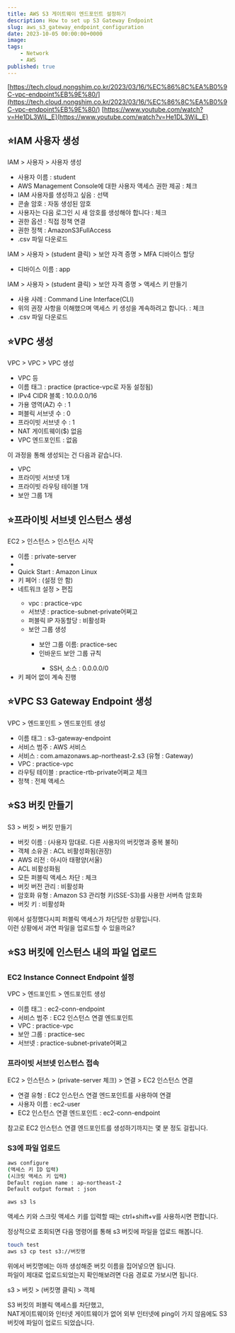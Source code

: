 ```yaml
---
title: AWS S3 게이트웨이 엔드포인트 설정하기
description: How to set up S3 Gateway Endpoint
slug: aws_s3_gateway_endpoint_configuration
date: 2023-10-05 00:00:00+0000
image: 
tags:
    - Network
    - AWS
published: true
---
```


[https://tech.cloud.nongshim.co.kr/2023/03/16/%EC%86%8C%EA%B0%9C-vpc-endpoint%EB%9E%80/](https://tech.cloud.nongshim.co.kr/2023/03/16/%EC%86%8C%EA%B0%9C-vpc-endpoint%EB%9E%80/)
[https://www.youtube.com/watch?v=He1DL3WiL_E](https://www.youtube.com/watch?v=He1DL3WiL_E)

## ⭐IAM 사용자 생성

IAM > 사용자 > 사용자 생성
- 사용자 이름 : student
- AWS Management Console에 대한 사용자 액세스 권한 제공 : 체크
- IAM 사용자를 생성하고 싶음 : 선택
- 콘솔 암호 : 자동 생성된 암호
- 사용자는 다음 로그인 시 새 암호를 생성해야 합니다 : 체크
- 권한 옵션 : 직접 정책 연결
- 권한 정책 : AmazonS3FullAccess
- .csv 파일 다운로드

IAM > 사용자 > (student 클릭) > 보안 자격 증명 > MFA 디바이스 할당
- 디바이스 이름 : app

IAM > 사용자 > (student 클릭) > 보안 자격 증명 > 액세스 키 만들기
- 사용 사례 : Command Line Interface(CLI)
- 위의 권장 사항을 이해했으며 액세스 키 생성을 계속하려고 합니다. : 체크
- .csv 파일 다운로드

## ⭐VPC 생성

VPC > VPC > VPC 생성
- VPC 등
- 이름 태그 : practice (practice-vpc로 자동 설정됨)
- IPv4 CIDR 블록 : 10.0.0.0/16
- 가용 영역(AZ) 수 : 1
- 퍼블릭 서브넷 수 : 0
- 프라이빗 서브넷 수 : 1
- NAT 게이트웨이($)  없음
- VPC 엔드포인트 : 없음

이 과정을 통해 생성되는 건 다음과 같습니다.
- VPC
- 프라이빗 서브넷 1개
- 프라이빗 라우팅 테이블 1개
- 보안 그룹 1개

## ⭐프라이빗 서브넷 인스턴스 생성

EC2 > 인스턴스 > 인스턴스 시작
<ul>
  <li>이름 : private-server<li>
  <li>Quick Start : Amazon Linux</li>
  <li>키 페어 : (설정 안 함)</li>
  <li>네트워크 설정 > 편집</li>
    <ul>
      <li>vpc : practice-vpc</li>
      <li>서브넷 : practice-subnet-private어쩌고</li>
      <li>퍼블릭 IP 자동할당 : 비활성화</li>
      <li>보안 그룹 생성</li>
        <ul>
          <li>보안 그룹 이름: practice-sec</li>
          <li>인바운드 보안 그룹 규칙</li>
            <ul>
              <li>SSH, 소스 : 0.0.0.0/0</li>
            </ul>
        </ul>
    </ul>
    <li>키 페어 없이 계속 진행</li>
</ul>

## ⭐VPC S3 Gateway Endpoint 생성

VPC > 엔드포인트 > 엔드포인트 생성
- 이름 태그 : s3-gateway-endpoint
- 서비스 범주 : AWS 서비스
- 서비스 : com.amazonaws.ap-northeast-2.s3 (유형 : Gateway)
- VPC : practice-vpc
- 라우팅 테이블 : practice-rtb-private어쩌고 체크
- 정책 : 전체 액세스

## ⭐S3 버킷 만들기

S3 > 버킷 > 버킷 만들기
- 버킷 이름 : (사용자 맘대로. 다른 사용자의 버킷명과 중복 불허)
- 객체 소유권 : ACL 비활성화됨(권장)
- AWS 리전 : 아시아 태평양(서울)
- ACL 비활성화됨
- 모든 퍼블릭 액세스 차단 : 체크
- 버킷 버전 관리 : 비활성화
- 암호화 유형 : Amazon S3 관리형 키(SSE-S3)를 사용한 서버측 암호화
- 버킷 키 : 비활성화

위에서 설정했다시피 퍼블릭 액세스가 차단당한 상황입니다.  
이런 상황에서 과연 파일을 업로드할 수 있을까요?

## ⭐S3 버킷에 인스턴스 내의 파일 업로드

### EC2 Instance Connect Endpoint 설정

VPC > 엔드포인트 > 엔드포인트 생성
- 이름 태그 : ec2-conn-endpoint
- 서비스 범주 : EC2 인스턴스 연결 엔드포인트
- VPC : practice-vpc
- 보안 그룹 : practice-sec
- 서브넷 : practice-subnet-private어쩌고

### 프라이빗 서브넷 인스턴스 접속

EC2 > 인스턴스 > (private-server 체크) > 연결 > EC2 인스턴스 연결
- 연결 유형 : EC2 인스턴스 연결 엔드포인트를 사용하여 연결
- 사용자 이름 : ec2-user
- EC2 인스턴스 연결 엔드포인트 : ec2-conn-endpoint

참고로 EC2 인스턴스 연결 엔드포인트를 생성하기까지는 몇 분 정도 걸립니다.

### S3에 파일 업로드

```bash
aws configure
(액세스 키 ID 입력)
(시크릿 액세스 키 입력)
Default region name : ap-northeast-2
Default output format : json

aws s3 ls
```
액세스 키와 스크릿 액세스 키를 입력할 때는 ctrl+shift+v를 사용하시면 편합니다.

정상적으로 조회되면 다음 명령어를 통해 s3 버킷에 파일을 업로드 해봅니다.

```bash
touch test
aws s3 cp test s3://버킷명
```
위에서 버킷명에는 아까 생성해준 버킷 이름을 집어넣으면 됩니다.  
파일이 제대로 업로드되었는지 확인해보려면 다음 경로로 가보시면 됩니다.

s3 > 버킷 > (버킷명 클릭) > 객체

S3 버킷의 퍼블릭 액세스를 차단했고,  
NAT게이트웨이와 인터넷 게이트웨이가 없어 외부 인터넷에 ping이 가지 않음에도 S3 버킷에 파일이 업로드 되었습니다.